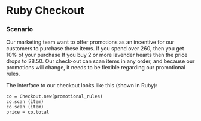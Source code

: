 # Ruby Checkout

### Scenario

Our marketing team want to offer promotions as an incentive for our customers to purchase these items.
If you spend over 260, then you get 10% of your purchase
If you buy 2 or more lavender hearts then the price drops to 28.50.
Our check-out can scan items in any order, and because our promotions will change, it needs to be flexible regarding our promotional rules.

The interface to our checkout looks like this (shown in Ruby):
```
co = Checkout.new(promotional_rules)
co.scan (item) 
co.scan (item) 
price = co.total
```

